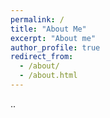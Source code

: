 ```yaml
---
permalink: /
title: "About Me"
excerpt: "About me"
author_profile: true
redirect_from: 
  - /about/
  - /about.html
---
```


..